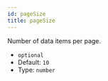 ```yaml
---
id: pageSize
title: pageSize
---
```


Number of data items per page.

 - `optional`
 - Default: `10`
 - Type: `number`
